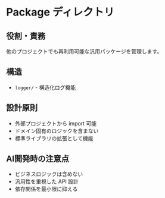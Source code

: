 # Package ディレクトリ

## 役割・責務
他のプロジェクトでも再利用可能な汎用パッケージを管理します。

## 構造
- `logger/` - 構造化ログ機能

## 設計原則
- 外部プロジェクトから import 可能
- ドメイン固有のロジックを含まない
- 標準ライブラリの拡張として機能

## AI開発時の注意点
- ビジネスロジックは含めない
- 汎用性を重視した API 設計
- 依存関係を最小限に抑える